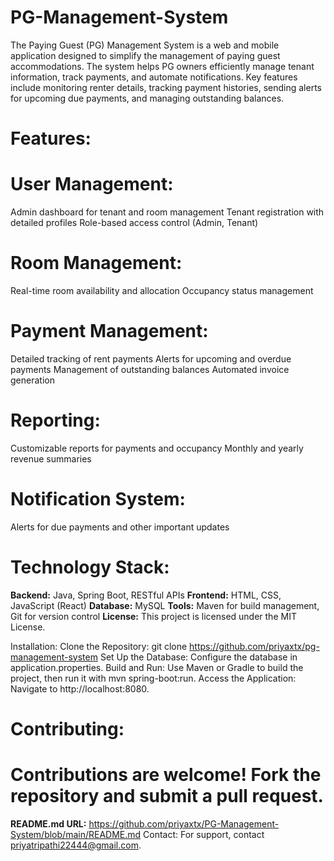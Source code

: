 # PG-Management-System
The Paying Guest (PG) Management System is a web and mobile application designed to simplify the management of paying guest accommodations. The system helps PG owners efficiently manage tenant information, track payments, and automate notifications. Key features include monitoring renter details, tracking payment histories, sending alerts for upcoming due payments, and managing outstanding balances.

# Features:

# User Management:
Admin dashboard for tenant and room management
Tenant registration with detailed profiles
Role-based access control (Admin, Tenant)

# Room Management:
Real-time room availability and allocation
Occupancy status management

# Payment Management:
Detailed tracking of rent payments
Alerts for upcoming and overdue payments
Management of outstanding balances
Automated invoice generation

# Reporting:
Customizable reports for payments and occupancy
Monthly and yearly revenue summaries

# Notification System:
Alerts for due payments and other important updates

# Technology Stack:

**Backend:** Java, Spring Boot, RESTful APIs
**Frontend:** HTML, CSS, JavaScript (React)
**Database:** MySQL 
**Tools:** Maven for build management, Git for version control
**License:** This project is licensed under the MIT License.

Installation:
Clone the Repository: git clone https://github.com/priyaxtx/pg-management-system
Set Up the Database: Configure the database in application.properties.
Build and Run: Use Maven or Gradle to build the project, then run it with mvn spring-boot:run.
Access the Application: Navigate to http://localhost:8080.

# Contributing:
# Contributions are welcome! Fork the repository and submit a pull request.

**README.md URL:** https://github.com/priyaxtx/PG-Management-System/blob/main/README.md
Contact:
For support, contact priyatripathi22444@gmail.com.
